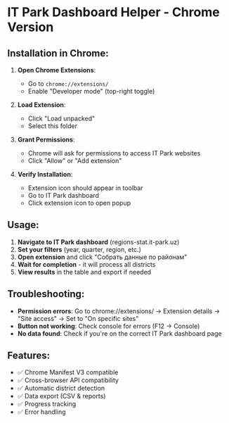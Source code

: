 # IT Park Dashboard Helper - Chrome Version

## Installation in Chrome:

1. **Open Chrome Extensions**:
   - Go to `chrome://extensions/`
   - Enable "Developer mode" (top-right toggle)

2. **Load Extension**:
   - Click "Load unpacked"
   - Select this folder

3. **Grant Permissions**:
   - Chrome will ask for permissions to access IT Park websites
   - Click "Allow" or "Add extension"

4. **Verify Installation**:
   - Extension icon should appear in toolbar
   - Go to IT Park dashboard
   - Click extension icon to open popup

## Usage:

1. **Navigate to IT Park dashboard** (regions-stat.it-park.uz)
2. **Set your filters** (year, quarter, region, etc.)
3. **Open extension** and click "Собрать данные по районам"
4. **Wait for completion** - it will process all districts
5. **View results** in the table and export if needed

## Troubleshooting:

- **Permission errors**: Go to chrome://extensions/ → Extension details → "Site access" → Set to "On specific sites"
- **Button not working**: Check console for errors (F12 → Console)
- **No data found**: Check if you're on the correct IT Park dashboard page

## Features:

- ✅ Chrome Manifest V3 compatible
- ✅ Cross-browser API compatibility  
- ✅ Automatic district detection
- ✅ Data export (CSV & reports)
- ✅ Progress tracking
- ✅ Error handling